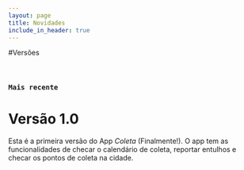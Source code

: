 ```yaml
---
layout: page
title: Novidades
include_in_header: true
---
```


#Versões

<br>

### `Mais recente`
# **Versão 1.0**
Esta é a primeira versão do App *Coleta* (Finalmente!). O app tem as funcionalidades de checar o calendário de coleta, reportar entulhos e checar os pontos de coleta na cidade.

<br>